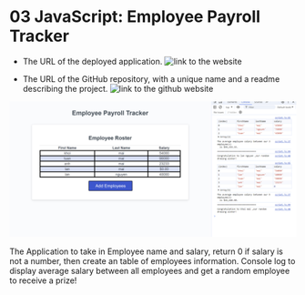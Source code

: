 # 03 JavaScript: Employee Payroll Tracker
* The URL of the deployed application.
![link to the website](https://thegreatwall88.github.io/Payroll-Tracker/)

* The URL of the GitHub repository, with a unique name and a readme describing the project.
![link to the github website](https://github.com/thegreatwall88/Payroll-Tracker/)

![Screenshot of Website](./assets/images/Screenshot%202024-07-05%20222211.png)

The Application to take in Employee name and salary, return 0 if salary is not a number, then create an table of employees information. Console log to display average salary between all employees and get a random employee to receive a prize!

